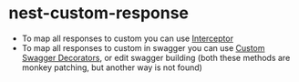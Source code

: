 # nest-custom-response

- To map all responses to custom you can use [Interceptor](./src/shared/interceptors/custom-response.interceptor.ts)
- To map all responses to custom in swagger you can use [Custom Swagger Decorators](./src/shared/swagger/response-decorators.ts), or edit swagger building (both these methods are monkey patching, but another way is not found)
